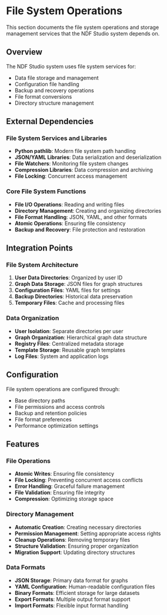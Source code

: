 # File System Operations

This section documents the file system operations and storage management services that the NDF Studio system depends on.

## Overview

The NDF Studio system uses file system services for:

- Data file storage and management
- Configuration file handling
- Backup and recovery operations
- File format conversions
- Directory structure management

## External Dependencies

### File System Services and Libraries
- **Python pathlib**: Modern file system path handling
- **JSON/YAML Libraries**: Data serialization and deserialization
- **File Watchers**: Monitoring file system changes
- **Compression Libraries**: Data compression and archiving
- **File Locking**: Concurrent access management

### Core File System Functions
- **File I/O Operations**: Reading and writing files
- **Directory Management**: Creating and organizing directories
- **File Format Handling**: JSON, YAML, and other formats
- **Atomic Operations**: Ensuring file consistency
- **Backup and Recovery**: File protection and restoration

## Integration Points

### File System Architecture
1. **User Data Directories**: Organized by user ID
2. **Graph Data Storage**: JSON files for graph structures
3. **Configuration Files**: YAML files for settings
4. **Backup Directories**: Historical data preservation
5. **Temporary Files**: Cache and processing files

### Data Organization
- **User Isolation**: Separate directories per user
- **Graph Organization**: Hierarchical graph data structure
- **Registry Files**: Centralized metadata storage
- **Template Storage**: Reusable graph templates
- **Log Files**: System and application logs

## Configuration

File system operations are configured through:
- Base directory paths
- File permissions and access controls
- Backup and retention policies
- File format preferences
- Performance optimization settings

## Features

### File Operations
- **Atomic Writes**: Ensuring file consistency
- **File Locking**: Preventing concurrent access conflicts
- **Error Handling**: Graceful failure management
- **File Validation**: Ensuring file integrity
- **Compression**: Optimizing storage space

### Directory Management
- **Automatic Creation**: Creating necessary directories
- **Permission Management**: Setting appropriate access rights
- **Cleanup Operations**: Removing temporary files
- **Structure Validation**: Ensuring proper organization
- **Migration Support**: Updating directory structures

### Data Formats
- **JSON Storage**: Primary data format for graphs
- **YAML Configuration**: Human-readable configuration files
- **Binary Formats**: Efficient storage for large datasets
- **Export Formats**: Multiple output format support
- **Import Formats**: Flexible input format handling 